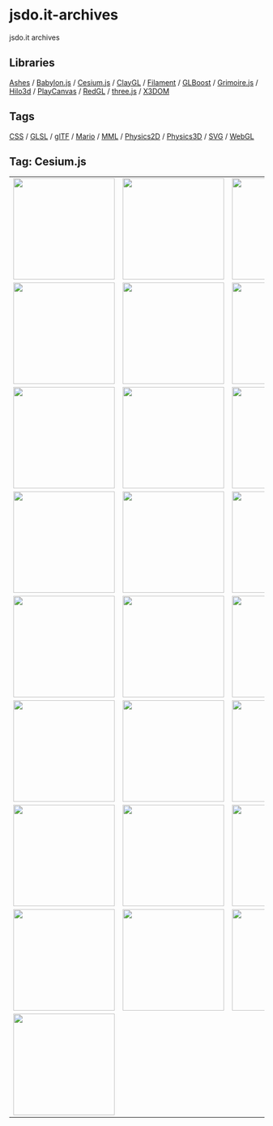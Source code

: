 # jsdo.it-archives
jsdo.it archives

## Libraries

[Ashes](../ashes) / [Babylon.js](../babylon.js) / [Cesium.js](../cesium.js) / [ClayGL](../claygl) / [Filament](../filament) / [GLBoost](../glboost)  / [Grimoire.js](../grimoire.js) / [Hilo3d](../hilo3d) / [PlayCanvas](../playcanvas) / [RedGL](../redgl) / [three.js](../three.js) / [X3DOM](../x3dom)

## Tags

[CSS](../css) / [GLSL](../glsl) / [glTF](../gltf) / [Mario](../mario) / [MML](../mml) / [Physics2D](../physics2d) / [Physics3D](../physics3d) / [SVG](../svg) / [WebGL](../webgl)

## Tag: Cesium.js

<table>
<tr>
<td><a href="https://cx20.github.io/jsdo.it-archives/cx20/pGyG" alt="3D地図ライブラリ「Cesium」を用いて地球を表示してみるテスト"><img src="https://cx20.github.io/jsdo.it-archives/screenshot/pGyG.jpg" width="200" height="200"></a></td>
<td><a href="https://cx20.github.io/jsdo.it-archives/cx20/w3iC" alt="Cesium.js を用いて地球を回転させてみるテスト"><img src="https://cx20.github.io/jsdo.it-archives/screenshot/w3iC.jpg" width="200" height="200"></a></td>
<td><a href="https://cx20.github.io/jsdo.it-archives/cx20/UKCJB" alt="Cesium.js で3Dモデル表示してみるテスト（その１）"><img src="https://cx20.github.io/jsdo.it-archives/screenshot/UKCJB.jpg" width="200" height="200"></a></td>
<td><a href="https://cx20.github.io/jsdo.it-archives/cx20/uw48" alt="[WebGL] Cesium.js で glTF 2.0形式のデータを表示してみるテスト"><img src="https://cx20.github.io/jsdo.it-archives/screenshot/uw48.jpg" width="200" height="200"></a></td>
</tr>
<tr>
<td><a href="https://cx20.github.io/jsdo.it-archives/cx20/eFsr" alt="[WebGL] Cesium.js で glTF 2.0形式のデータを表示してみるテスト（その２）"><img src="https://cx20.github.io/jsdo.it-archives/screenshot/eFsr.jpg" width="200" height="200"></a></td>
<td><a href="https://cx20.github.io/jsdo.it-archives/cx20/2s3w" alt="[WebGL] Cesium.js で glTF 2.0形式のデータを表示してみるテスト（その３）（調整中）"><img src="https://cx20.github.io/jsdo.it-archives/screenshot/2s3w.jpg" width="200" height="200"></a></td>
<td><a href="https://cx20.github.io/jsdo.it-archives/cx20/2I0b" alt="[WebGL] Cesium.js で glTF 2.0形式のデータを表示してみるテスト（その４）"><img src="https://cx20.github.io/jsdo.it-archives/screenshot/2I0b.jpg" width="200" height="200"></a></td>
<td><a href="https://cx20.github.io/jsdo.it-archives/cx20/cYlz" alt="[WebGL] Cesium.js で glTF 2.0形式のデータを表示してみるテスト（その５）"><img src="https://cx20.github.io/jsdo.it-archives/screenshot/cYlz.jpg" width="200" height="200"></a></td>
</tr>
<tr>
<td><a href="https://cx20.github.io/jsdo.it-archives/cx20/yWoE" alt="[WebGL] Cesium.js で glTF 2.0形式のデータを表示してみるテスト（その６）"><img src="https://cx20.github.io/jsdo.it-archives/screenshot/yWoE.jpg" width="200" height="200"></a></td>
<td><a href="https://cx20.github.io/jsdo.it-archives/cx20/47vR" alt="[WebGL] Cesium.js で glTF 2.0形式のデータを表示してみるテスト（その７）"><img src="https://cx20.github.io/jsdo.it-archives/screenshot/47vR.jpg" width="200" height="200"></a></td>
<td><a href="https://cx20.github.io/jsdo.it-archives/cx20/u7sb" alt="[WebGL] Cesium.js で glTF 2.0形式のデータを表示してみるテスト（その８）"><img src="https://cx20.github.io/jsdo.it-archives/screenshot/u7sb.jpg" width="200" height="200"></a></td>
<td><a href="https://cx20.github.io/jsdo.it-archives/cx20/0r7J" alt="[WebGL] Cesium.js で glTF 2.0形式のデータを表示してみるテスト（その９）（調整中）"><img src="https://cx20.github.io/jsdo.it-archives/screenshot/0r7J.jpg" width="200" height="200"></a></td>
</tr>
<tr>
<td><a href="https://cx20.github.io/jsdo.it-archives/cx20/6z4e" alt="[WebGL] Cesium.js で glTF 2.0形式のデータを表示してみるテスト（その１０）（調整中）"><img src="https://cx20.github.io/jsdo.it-archives/screenshot/6z4e.jpg" width="200" height="200"></a></td>
<td><a href="https://cx20.github.io/jsdo.it-archives/cx20/QQHP" alt="[WebGL] Cesium.js で glTF 2.0形式のデータを表示してみるテスト（その１１）（調整中）"><img src="https://cx20.github.io/jsdo.it-archives/screenshot/QQHP.jpg" width="200" height="200"></a></td>
<td><a href="https://cx20.github.io/jsdo.it-archives/cx20/KFfB" alt="[WebGL] Cesium.js で glTF 2.0形式のデータを表示してみるテスト（その１２）（調整中）"><img src="https://cx20.github.io/jsdo.it-archives/screenshot/KFfB.jpg" width="200" height="200"></a></td>
<td><a href="https://cx20.github.io/jsdo.it-archives/cx20/2fVS" alt="[WebGL] Cesium.js で glTF 2.0形式のデータを表示してみるテスト（その１３）（調整中）"><img src="https://cx20.github.io/jsdo.it-archives/screenshot/2fVS.jpg" width="200" height="200"></a></td>
</tr>
<tr>
<td><a href="https://cx20.github.io/jsdo.it-archives/cx20/0Gbw" alt="[WebGL] Cesium.js で glTF 2.0形式のデータを表示してみるテスト（その１４）（調整中）"><img src="https://cx20.github.io/jsdo.it-archives/screenshot/0Gbw.jpg" width="200" height="200"></a></td>
<td><a href="https://cx20.github.io/jsdo.it-archives/cx20/2QKh" alt="[WebGL] Cesium.js で glTF 2.0形式のデータを表示してみるテスト（その１５）（調整中）"><img src="https://cx20.github.io/jsdo.it-archives/screenshot/2QKh.jpg" width="200" height="200"></a></td>
<td><a href="https://cx20.github.io/jsdo.it-archives/cx20/E6bC" alt="[WebGL] Cesium.js で glTF 2.0形式のデータを表示してみるテスト（その１６）（調整中）"><img src="https://cx20.github.io/jsdo.it-archives/screenshot/E6bC.jpg" width="200" height="200"></a></td>
<td><a href="https://cx20.github.io/jsdo.it-archives/cx20/aSHJI" alt="[WebGL] Cesium.js で glTF 2.0形式のデータを表示してみるテスト（その１７）（調整中）"><img src="https://cx20.github.io/jsdo.it-archives/screenshot/aSHJI.jpg" width="200" height="200"></a></td>
</tr>
<tr>
<td><a href="https://cx20.github.io/jsdo.it-archives/cx20/MsNEK" alt="[WebGL] Cesium.js で glTF 2.0形式のデータを表示してみるテスト（その１８）（調整中）"><img src="https://cx20.github.io/jsdo.it-archives/screenshot/MsNEK.jpg" width="200" height="200"></a></td>
<td><a href="https://cx20.github.io/jsdo.it-archives/cx20/Sdyg" alt="[WebGL] Cesium.js で glTF 2.0形式のデータを表示してみるテスト（その１９）（調整中）"><img src="https://cx20.github.io/jsdo.it-archives/screenshot/Sdyg.jpg" width="200" height="200"></a></td>
<td><a href="https://cx20.github.io/jsdo.it-archives/cx20/q8ln" alt="[WebGL] Cesium.js で glTF 2.0形式のデータを表示してみるテスト（その２０）（調整中）"><img src="https://cx20.github.io/jsdo.it-archives/screenshot/q8ln.jpg" width="200" height="200"></a></td>
<td><a href="https://cx20.github.io/jsdo.it-archives/cx20/Mcta" alt="[WebGL] Cesium.js で glTF 2.0形式のデータを表示してみるテスト（その２１）（調整中）"><img src="https://cx20.github.io/jsdo.it-archives/screenshot/Mcta.jpg" width="200" height="200"></a></td>
</tr>
<tr>
<td><a href="https://cx20.github.io/jsdo.it-archives/cx20/EPjd" alt="[WebGL] Cesium.js で glTF 2.0形式のデータを表示してみるテスト（その２２）（調整中）"><img src="https://cx20.github.io/jsdo.it-archives/screenshot/EPjd.jpg" width="200" height="200"></a></td>
<td><a href="https://cx20.github.io/jsdo.it-archives/cx20/6Dgw" alt="Cesium.js を用いて富士山を表示してみるテスト"><img src="https://cx20.github.io/jsdo.it-archives/screenshot/6Dgw.jpg" width="200" height="200"></a></td>
<td><a href="https://cx20.github.io/jsdo.it-archives/cx20/sXhr" alt="Cesium.js を用いて新燃岳を表示してみるテスト"><img src="https://cx20.github.io/jsdo.it-archives/screenshot/sXhr.jpg" width="200" height="200"></a></td>
<td><a href="https://cx20.github.io/jsdo.it-archives/cx20/S4bO" alt="Cesium.js で新燃岳にSARの観測結果を合成表示してみるテスト"><img src="https://cx20.github.io/jsdo.it-archives/screenshot/S4bO.jpg" width="200" height="200"></a></td>
</tr>
<tr>
<td><a href="https://cx20.github.io/jsdo.it-archives/cx20/lNbX" alt="Cesium.js で地理院データを使ってみるテスト"><img src="https://cx20.github.io/jsdo.it-archives/screenshot/lNbX.jpg" width="200" height="200"></a></td>
<td><a href="https://cx20.github.io/jsdo.it-archives/cx20/tkxo" alt="3D地図に震度データを合成してみる"><img src="https://cx20.github.io/jsdo.it-archives/screenshot/tkxo.jpg" width="200" height="200"></a></td>
<td><a href="https://cx20.github.io/jsdo.it-archives/cx20/0MBc" alt="3D地図に震度データを合成してみる（熊本周辺）"><img src="https://cx20.github.io/jsdo.it-archives/screenshot/0MBc.jpg" width="200" height="200"></a></td>
<td><a href="https://cx20.github.io/jsdo.it-archives/cx20/sTSf" alt="3D地図に震度データを合成してみる（北海道地震）"><img src="https://cx20.github.io/jsdo.it-archives/screenshot/sTSf.jpg" width="200" height="200"></a></td>
</tr>
<tr>
<td><a href="https://cx20.github.io/jsdo.it-archives/cx20/3NKf" alt="3D地図にドット絵を描いてみるテスト"><img src="https://cx20.github.io/jsdo.it-archives/screenshot/3NKf.jpg" width="200" height="200"></a></td>
<td></td>
<td></td>
<td></td>
</tr>
</table>
